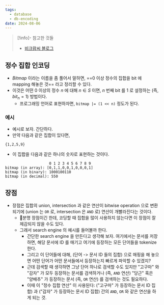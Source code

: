 ```yaml
---
tags:
  - database
  - db-encoding
date: 2024-08-06
---
```

> [!info]- 참고한 것들
> - [비크람씨 블로그](https://vikramoberoi.com/posts/a-primer-on-roaring-bitmaps-what-they-are-and-how-they-work/)

## 정수 집합 인코딩

- *Bitmap* 이라는 이름을 좀 풀어서 말하면, ==0 이상 정수의 집합을 bit 에 mapping 해놓은 것== 라고 정리할 수 있다.
- 이것은 어떤 0 이상의 정수 $n$ 에 대해 $n \in S$ 이면, $n$ 번째 bit 를 1 로 설정하는 (즉, $bit_{n} = 1$) 방법이다.
	- 프로그래밍 언어로 표현하자면, `bitmap |= (1 << n)` 정도가 된다.

### 예시

- 예시로 보자. 간단하다.
- 만약 다음과 같은 집합이 있다면,

```
{1,2,5,9}
```

- 이 집합을 다음과 같은 하나의 숫자로 표현하는 것이다.

```
                    0 1 2 3 4 5 6 7 8 9
bitmap (in array): [0,1,1,0,0,1,0,0,0,1]
bitmap (in binary): 1000100110
bitmap (in decimal): 550
```

## 장점

- 장점은 집합의 union, intersection 과 같은 연산이 bitwise operation 으로 변환되기에 (union 는 `OR` 로, intersection 은 `AND` 로) 연산이 개빨라진다는 것이다.
	- 분명 장점이긴 한데, 코딩할 때 집합을 많이 사용하지 않는다면 이 장점이 잘 체감되지 않을 수도 있다.
	- 그래서 search engine 의 예시를 들어볼까 한다.
		- 간단한 search engine 을 만든다고 생각해 보자. 여기에서는 문서를 저장하면, 해당 문서에 ID 를 매기고 여기에 등장하는 모든 단어들을 tokenize 한다.
		- 그리고 이 단어들에 대해, (단어 -> 문서 ID 들의 집합) 으로 매핑을 해 놓으면 어떤 단어가 어떤 문서들에서 등장하는지 빠르게 파악할 수 있겠지?
		- 근데 검색할 때 생각하면 그냥 단어 하나로 검색할 수도 있지만 "고구마" 와 "감자" 가 모두 등장하는 문서를 검색하거나 (즉, `AND` 연산) "당근" 혹은 "양배추" 가 등장하는 문서 (즉, `OR` 연산) 를 검색하는 것도 필요하다.
		- 이때 이 "정수 집합 연산" 이 사용된다: ("고구마" 가 등장하는 문서 ID 집합) 과 ("감자" 가 등장하는 문서 ID 집합) 간의 `AND`, `OR` 와 같은 연산을 하게 되는 것.